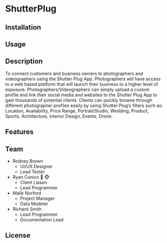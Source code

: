 # ShutterPlug

## Installation ##

## Usage ##

## Description ## 
To connect customers and business owners to photographers and videographers using the Shutter Plug App. Photographers will have access to a web based platform that will launch their business to a higher level of exposure. Photographers/Videographers can simply upload a custom profile and link their social media and websites to the Shutter Plug App to gain thousands of potential clients. Clients can quickly browse through different photographer profiles easily by using Shutter Plug’s filters such as: Location, Availability, Price Range, Portrait/Studio, Wedding, Product, Sports, Architecture, Interior Design, Events, Drone.

## Features ##

## Team ##

- Rodney Brown
  * UI/UX Designer
  * Lead Tester 
- Ryan Cunico :dog: :monkey_face:
  * Client Liason
  * Lead Programmer
- Malik Norford
  * Project Manager
  * Data Modeler
- Richard Smith
  * Lead Programmer
  * Documentation Lead

## License ##
